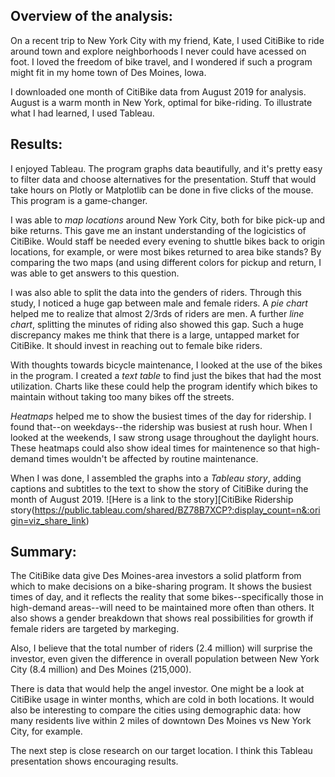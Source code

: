 ## Overview of the analysis: 
On a recent trip to New York City with my friend, Kate, I used CitiBike to ride around town and explore neighborhoods I never could have acessed on foot. I loved the freedom of bike travel, and I wondered if such a program might fit in my home town of Des Moines, Iowa.

I downloaded one month of CitiBike data from August 2019 for analysis. August is a warm month in New York, optimal for bike-riding. To illustrate what I had learned, I used Tableau.

## Results: 
I enjoyed Tableau. The program graphs data beautifully, and it's pretty easy to filter data and choose alternatives for the presentation. Stuff that would take hours on Plotly or Matplotlib can be done in five clicks of the mouse. This program is a game-changer.

I was able to *map locations* around New York City, both for bike pick-up and bike returns. This gave me an instant understanding of the logicistics of CitiBike. Would staff be needed every evening to shuttle bikes back to origin locations, for example, or were most bikes returned to area bike stands? By comparing the two maps (and using different colors for pickup and return, I was able to get answers to this question.

I was also able to split the data into the genders of riders. Through this study, I noticed a huge gap between male and female riders. A *pie chart* helped me to realize that almost 2/3rds of riders are men. A further *line chart*, splitting the minutes of riding also showed this gap. Such a huge discrepancy makes me think that there is a large, untapped market for CitiBike. It should invest in reaching out to female bike riders. 

With thoughts towards bicycle maintenance, I looked at the use of the bikes in the program. I created a *text table* to find just the bikes that had the most utilization. Charts like these could help the program identify which bikes to maintain without taking too many bikes off the streets.

*Heatmaps* helped me to show the busiest times of the day for ridership. I found that--on weekdays--the ridership was busiest at rush hour. When I looked at the weekends, I saw strong usage throughout the daylight hours. These heatmaps could also show ideal times for maintenence so that high-demand times wouldn't be affected by routine maintenance.

When I was done, I assembled the graphs into a *Tableau story*, adding captions and subtitles to the text to show the story of CitiBike during the month of August 2019.  ![Here is a link to the story][CitiBike Ridership story(https://public.tableau.com/shared/BZ78B7XCP?:display_count=n&:origin=viz_share_link)

## Summary: 
The CitiBike data give Des Moines-area investors a solid platform from which to make decisions on a bike-sharing program. It shows the busiest times of day, and it reflects the reality that some bikes--specifically those in high-demand areas--will need to be maintained more often than others. It also shows a gender breakdown that shows real possibilities for growth if female riders are targeted by markeging.

Also, I believe that the total number of riders (2.4 million) will surprise the investor, even given the difference in overall population between New York City (8.4 million) and Des Moines (215,000).

There is data that would help the angel investor. One might be a look at CitiBike usage in winter months, which are cold in both locations. It would also be interesting to compare the cities using demographic data: how many residents live within 2 miles of downtown Des Moines vs New York City, for example.

The next step is close research on our target location. I think this Tableau presentation shows encouraging results.
